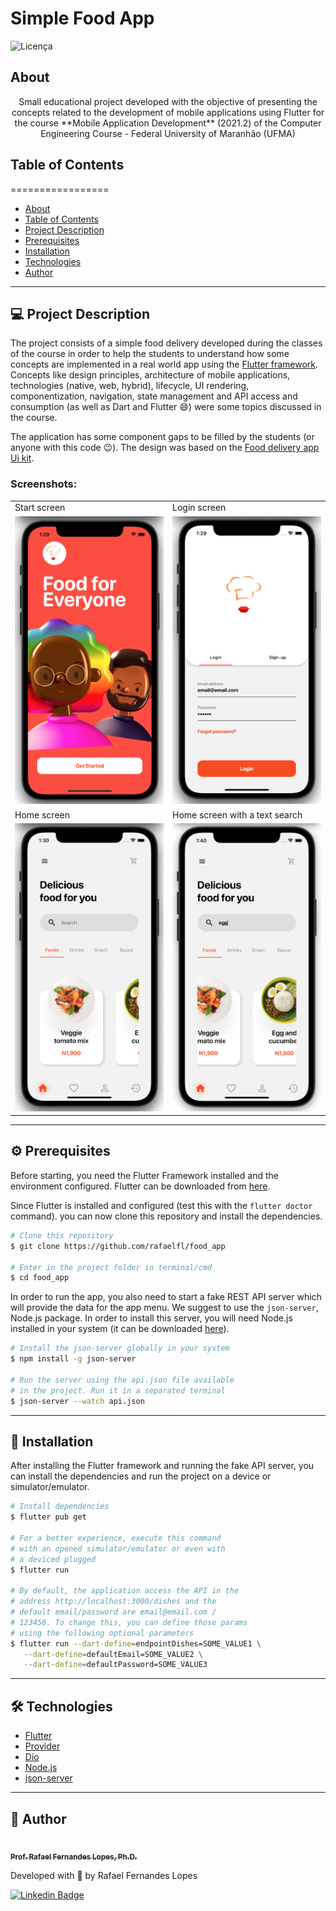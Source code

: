 # Simple Food App

![Licença](https://img.shields.io/badge/license-MIT-brightgreen)

## About

<p align="center">Small educational project developed with the objective of presenting the concepts related to the development of mobile applications using Flutter for the course **Mobile Application Development** (2021.2) of the Computer Engineering Course - Federal University of Maranhão (UFMA)
</p>


## Table of Contents
=================

   * [About](#about)
   * [Table of Contents](#table-of-contents)
   * [Project Description](#-project-description)
   * [Prerequisites](#-prerequisites)
   * [Installation](#-installation)
   * [Technologies](#-technologies)
   * [Author](#-author)

---

## 💻 Project Description

The project consists of a simple food delivery developed during the classes of the course in order to help the students to understand how some concepts are implemented in a real world app using the [Flutter framework](https://flutter.dev/). Concepts like design principles, architecture of mobile applications, technologies (native, web, hybrid), lifecycle, UI rendering, componentization, navigation, state management and API access and consumption (as well as Dart and Flutter 😄) were some topics discussed in the course.

The application has some component gaps to be filled by the students (or anyone with this code 😉). The design was based on the [Food delivery app Ui kit](https://www.figma.com/community/file/893381127703378146).

### Screenshots:

<table>
  <tr>
    <td>Start screen</td>
    <td>Login screen</td>
  </tr>
  <tr>
    <td><img src="screenshots/screenshot1.png" width=250></td>
    <td><img src="screenshots/screenshot2.png" width=250></td>
  </tr>
  <tr>
    <td>Home screen</td>
    <td>Home screen with a text search</td>
  </tr>
  <tr>
    <td><img src="screenshots/screenshot3.png" width=250></td>
    <td><img src="screenshots/screenshot4.png" width=250></td>
  </tr>
 </table>

---

<a name="prerequisites"></a>
## ⚙️ Prerequisites

Before starting, you need the Flutter Framework installed and the environment configured. Flutter can be downloaded from [here](https://flutter.dev/).

Since Flutter is installed and configured (test this with the `flutter doctor` command). you can now clone this repository and install the dependencies.

```bash
# Clone this repository
$ git clone https://github.com/rafaelfl/food_app

# Enter in the project folder in terminal/cmd
$ cd food_app
```

In order to run the app, you also need to start a fake REST API server which will provide the data for the app menu. We suggest to use the `json-server`, Node.js package. In order to install this server, you will need Node.js installed in your system (it can be downloaded [here](https://nodejs.org/en/)).

```bash
# Install the json-server globally in your system
$ npm install -g json-server

# Run the server using the api.json file available
# in the project. Run it in a separated terminal
$ json-server --watch api.json
```
---

## 🚀 Installation

After installing the Flutter framework and running the fake API server, you can install the dependencies and run the project on a device or simulator/emulator.

```bash
# Install dependencies
$ flutter pub get

# For a better experience, execute this command
# with an opened simulator/emulator or even with
# a deviced plugged
$ flutter run

# By default, the application access the API in the
# address http://localhost:3000/dishes and the
# default email/password are email@email.com /
# 123456. To change this, you can define those params
# using the following optional parameters
$ flutter run --dart-define=endpointDishes=SOME_VALUE1 \
   --dart-define=defaultEmail=SOME_VALUE2 \
   --dart-define=defaultPassword=SOME_VALUE3
```

---

## 🛠 Technologies

- [Flutter](https://flutter.dev/)
- [Provider](https://pub.dev/packages/provider)
- [Dio](https://pub.dev/packages/dio)
- [Node.js](https://nodejs.org/en/)
- [json-server](https://github.com/typicode/json-server)

---

## 🦸 Author

<a href="https://github.com/rafaelfl/">
 <img style="border-radius: 50%;" src="https://avatars.githubusercontent.com/u/31193433?v=4" width="100px;" alt=""/>
 <br />
 <sub><b>Prof. Rafael Fernandes Lopes, Ph.D.</b></sub></a>


Developed with 💜 by Rafael Fernandes Lopes

[![Linkedin Badge](https://img.shields.io/badge/-Rafael%20Fernandes%20Lopes-blue?style=flat-square&logo=Linkedin&logoColor=white&link=https://www.linkedin.com/in/rafael-fernandes-lopes/)](https://www.linkedin.com/in/rafael-fernandes-lopes/)

